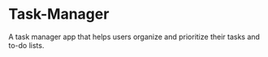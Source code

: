 # Task-Manager
A task manager app that helps users organize and prioritize their tasks and to-do lists.
